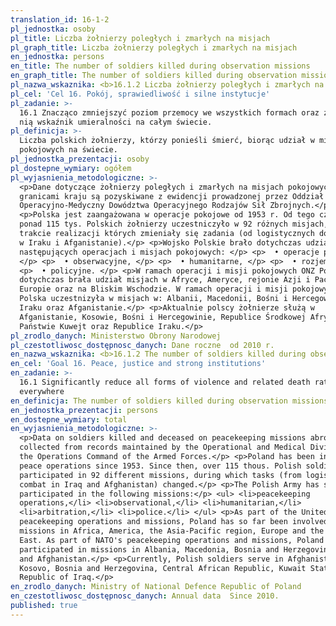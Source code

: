 ```yaml
---
translation_id: 16-1-2
pl_jednostka: osoby
pl_title: Liczba żołnierzy poległych i zmarłych na misjach
pl_graph_title: Liczba żołnierzy poległych i zmarłych na misjach
en_jednostka: persons
en_title: The number of soldiers killed during observation missions
en_graph_title: The number of soldiers killed during observation missions
pl_nazwa_wskaznika: <b>16.1.2 Liczba żołnierzy poległych i zmarłych na misjach</b>
pl_cel: 'Cel 16. Pokój, sprawiedliwość i silne instytucje'
pl_zadanie: >-
  16.1 Znacząco zmniejszyć poziom przemocy we wszystkich formach oraz związany z
  nią wskaźnik umieralności na całym świecie.
pl_definicja: >-
  Liczba polskich żołnierzy, którzy ponieśli śmierć, biorąc udział w misjach
  pokojowych na świecie.
pl_jednostka_prezentacji: osoby
pl_dostepne_wymiary: ogółem
pl_wyjasnienia_metodologiczne: >-
  <p>Dane dotyczące żołnierzy poległych i zmarłych na misjach pokojowych za
  granicami kraju są pozyskiwane z ewidencji prowadzonej przez Oddział
  Operacyjno-Medyczny Dowództwa Operacyjnego Rodzajów Sił Zbrojnych.</p>
  <p>Polska jest zaangażowana w operacje pokojowe od 1953 r. Od tego czasu,
  ponad 115 tys. Polskich żołnierzy uczestniczyło w 92 różnych misjach, w
  trakcie realizacji których zmieniały się zadania (od logistycznych do bojowych
  w Iraku i Afganistanie).</p> <p>Wojsko Polskie brało dotychczas udział w
  następujących operacjach i misjach pokojowych: </p> <p>  • operacje pokojowe,
  </p> <p>  • obserwacyjne, </p> <p>  • humanitarne, </p> <p>  • rozjemcze, </p>
  <p>  • policyjne. </p> <p>W ramach operacji i misji pokojowych ONZ Polska
  dotychczas brała udział misjach w Afryce, Ameryce, rejonie Azji i Pacyfiku,
  Europie oraz na Bliskim Wschodzie. W ramach operacji i misji pokojowych NATO,
  Polska uczestnizyła w misjach w: Albanii, Macedonii, Bośni i Hercegowinie,
  Iraku oraz Afganistanie.</p> <p>Aktualnie polscy żołnierze służą w
  Afganistanie, Kosowie, Bośni i Hercegowinie, Republice Środkowej Afryki,
  Państwie Kuwejt oraz Republice Iraku.</p>
pl_zrodlo_danych: Ministerstwo Obrony Narodowej
pl_czestotliwosc_dostępnosc_danych: Dane roczne  od 2010 r.
en_nazwa_wskaznika: <b>16.1.2 The number of soldiers killed during observation missions</b>
en_cel: 'Goal 16. Peace, justice and strong institutions'
en_zadanie: >-
  16.1 Significantly reduce all forms of violence and related death rates
  everywhere
en_definicja: The number of soldiers killed during observation missions.
en_jednostka_prezentacji: persons
en_dostepne_wymiary: total
en_wyjasnienia_metodologiczne: >-
  <p>Data on soldiers killed and deceased on peacekeeping missions abroad are
  collected from records maintained by the Operational and Medical Division of
  the Operations Command of the Armed Forces.</p> <p>Poland has been involved in
  peace operations since 1953. Since then, over 115 thous. Polish soldiers
  participated in 92 different missions, during which tasks (from logistic to
  combat in Iraq and Afghanistan) changed.</p> <p>The Polish Army has so far
  participated in the following missions:</p> <ul> <li>peacekeeping
  operations,</li> <li>observational,</li> <li>humanitarian,</li>
  <li>arbitration,</li> <li>police.</li> </ul> <p>As part of the United Nations
  peacekeeping operations and missions, Poland has so far been involved in
  missions in Africa, America, the Asia-Pacific region, Europe and the Middle
  East. As part of NATO's peacekeeping operations and missions, Poland has
  participated in missions in Albania, Macedonia, Bosnia and Herzegovina, Iraq
  and Afghanistan.</p> <p>Currently, Polish soldiers serve in Afghanistan,
  Kosovo, Bosnia and Herzegovina, Central African Republic, Kuwait State and the
  Republic of Iraq.</p>
en_zrodlo_danych: Ministry of National Defence Republic of Poland
en_czestotliwosc_dostępnosc_danych: Annual data  Since 2010.
published: true
---
```

